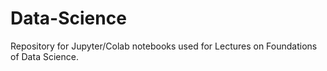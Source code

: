 # Data-Science

Repository for Jupyter/Colab notebooks used for Lectures on Foundations of Data Science.
